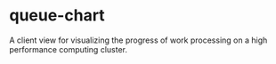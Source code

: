 # queue-chart
A client view for visualizing the progress of work processing on a high performance computing cluster.
